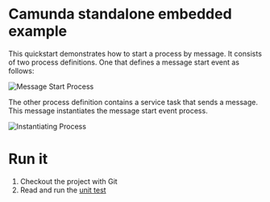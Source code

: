 # Camunda standalone embedded example

This quickstart demonstrates how to start a process by message. It consists of two process definitions. One that defines a message start event as follows:

![Message Start Process][1]

The other process definition contains a service task that sends a message. This message instantiates the message start event process.

![Instantiating Process][2]

# Run it

1. Checkout the project with Git
2. Read and run the [unit test][3]

[1]: src/main/resources/message_start_process.png
[2]: src/main/resources/instantiating_process.png
[3]: src/test/java/org/camunda/bpm/example/event/message/MessageStartEventTest.java
